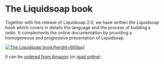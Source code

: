 The Liquidsoap book
===================

Together with the release of Liquidsoap 2.0, we have written _the Liquidsoap
book_ which covers in details the language and the process of building a
radio. It complements the online documentation by providing a homogeneous and
progressive presentation of Liquidsoap.

[![The Liquidsoap book](/assets/img/book.svg){height=600px}](https://www.amazon.com/dp/B095PVTYR3)

It can be [ordered from Amazon](https://www.amazon.com/dp/B095PVTYR3) (or [read online](https://github.com/savonet/book/raw/main/book.pdf)).
